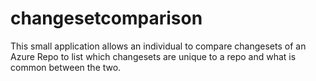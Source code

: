 # changesetcomparison
This small application allows an individual to compare changesets of an Azure Repo to list which changesets are unique to a repo and what is common between the two. 
